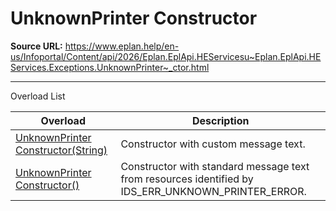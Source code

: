 # UnknownPrinter Constructor

**Source URL:** https://www.eplan.help/en-us/Infoportal/Content/api/2026/Eplan.EplApi.HEServicesu~Eplan.EplApi.HEServices.Exceptions.UnknownPrinter~_ctor.html

---

Overload List

| Overload | Description |
| --- | --- |
| [UnknownPrinter Constructor(String)](Eplan.EplApi.HEServicesu~Eplan.EplApi.HEServices.Exceptions.UnknownPrinter~_ctor(String).html) | Constructor with custom message text. |
| [UnknownPrinter Constructor()](Eplan.EplApi.HEServicesu~Eplan.EplApi.HEServices.Exceptions.UnknownPrinter~_ctor().html) | Constructor with standard message text from resources identified by IDS\_ERR\_UNKNOWN\_PRINTER\_ERROR. |
